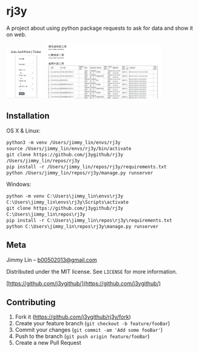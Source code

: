 # rj3y
A project about using python package requests to ask for data and show it on web.

<p float="left">
  <img src="https://github.com/j3ygithub/rj3y/blob/master/docs/images/screenshot1.png?" width="20%">
  <img src="https://github.com/j3ygithub/rj3y/blob/master/docs/images/screenshot2.png?" width="60%">
</p>




## Installation

OS X & Linux:

```
python3 -m venv /Users/jimmy_lin/envs/rj3y
source /Users/jimmy_lin/envs/rj3y/bin/activate
git clone https://github.com/j3ygithub/rj3y /Users/jimmy_lin/repos/rj3y
pip install -r /Users/jimmy_lin/repos/rj3y/requirements.txt
python /Users/jimmy_lin/repos/rj3y/manage.py runserver
```

Windows:

```
python -m venv C:\Users\jimmy_lin\envs\rj3y
C:\Users\jimmy_lin\envs\rj3y\Scripts\activate
git clone https://github.com/j3ygithub/rj3y C:\Users\jimmy_lin\repos\rj3y
pip install -r C:\Users\jimmy_lin\repos\rj3y\requirements.txt
python C:\Users\jimmy_lin\repos\rj3y\manage.py runserver
```

## Meta

Jimmy Lin – b00502013@gmail.com

Distributed under the MIT license. See ``LICENSE`` for more information.

[https://github.com/j3ygithub/](https://github.com/j3ygithub/)

## Contributing

1. Fork it (<https://github.com/j3ygithub/rj3y/fork>)
2. Create your feature branch (`git checkout -b feature/fooBar`)
3. Commit your changes (`git commit -am 'Add some fooBar'`)
4. Push to the branch (`git push origin feature/fooBar`)
5. Create a new Pull Request
